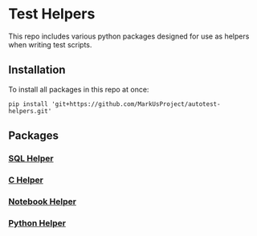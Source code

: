 # Test Helpers

This repo includes various python packages designed for use as helpers when writing test scripts.

## Installation

To install all packages in this repo at once:

```shell
pip install 'git+https://github.com/MarkUsProject/autotest-helpers.git'
```

## Packages

### [SQL Helper](sql_helper)

### [C Helper](c_helper)

### [Notebook Helper](notebook_helper)

### [Python Helper](python_helper)
